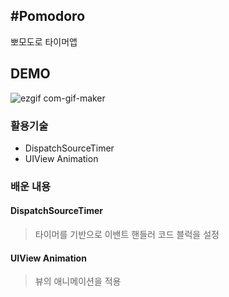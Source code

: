#Pomodoro
--- 
뽀모도로 타이머앱 

## DEMO
![ezgif com-gif-maker](https://user-images.githubusercontent.com/51107183/148342996-9cc28c9e-e316-4c9f-a0c4-fdd6ac8f8ef5.gif)

### 활용기술 
 - DispatchSourceTimer
- UIView Animation

### 배운 내용
#### DispatchSourceTimer 
> 타이머를 기반으로 이밴트 핸들러 코드 블럭을 설정

#### UIView Animation 
> 뷰의 애니메이션을 적용 

